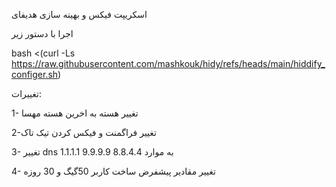 اسکریپت فیکس و بهینه سازی هدیفای

اجرا با دستور زیر

bash <(curl -Ls https://raw.githubusercontent.com/mashkouk/hidy/refs/heads/main/hiddify_configer.sh)


تغییرات:

1- تغییر هسته به اخرین هسته مهسا

2-تغییر فراگمنت و فیکس کردن تیک تاک

3- تغییر dns به موارد 8.8.4.4  9.9.9.9  1.1.1.1

4- تغییر مقادیر پیشفرض ساخت کاربر 50گیگ و 30 روزه
